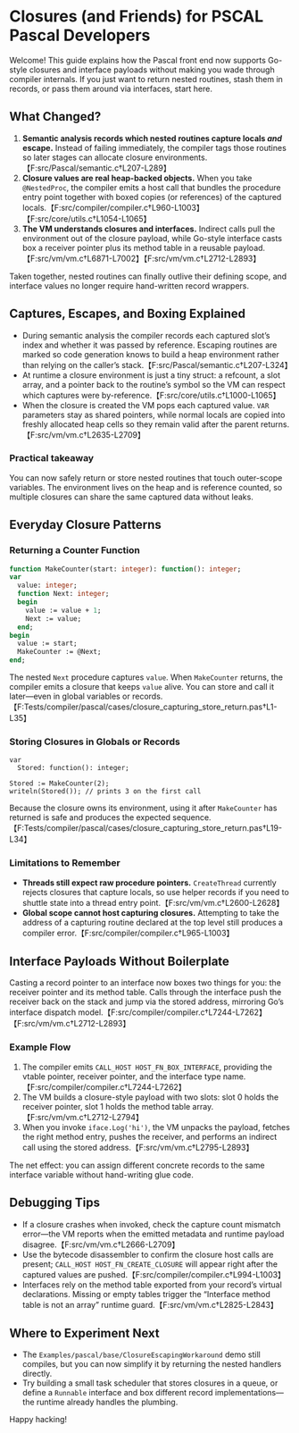 # Closures (and Friends) for PSCAL Pascal Developers

Welcome! This guide explains how the Pascal front end now supports Go-style closures and interface payloads without making you wade through compiler internals. If you just want to return nested routines, stash them in records, or pass them around via interfaces, start here.

## What Changed?

1. **Semantic analysis records which nested routines capture locals _and_ escape.** Instead of failing immediately, the compiler tags those routines so later stages can allocate closure environments.【F:src/Pascal/semantic.c†L207-L289】
2. **Closure values are real heap-backed objects.** When you take `@NestedProc`, the compiler emits a host call that bundles the procedure entry point together with boxed copies (or references) of the captured locals.【F:src/compiler/compiler.c†L960-L1003】【F:src/core/utils.c†L1054-L1065】
3. **The VM understands closures and interfaces.** Indirect calls pull the environment out of the closure payload, while Go-style interface casts box a receiver pointer plus its method table in a reusable payload.【F:src/vm/vm.c†L6871-L7002】【F:src/vm/vm.c†L2712-L2893】

Taken together, nested routines can finally outlive their defining scope, and interface values no longer require hand-written record wrappers.

## Captures, Escapes, and Boxing Explained

- During semantic analysis the compiler records each captured slot’s index and whether it was passed by reference. Escaping routines are marked so code generation knows to build a heap environment rather than relying on the caller’s stack.【F:src/Pascal/semantic.c†L207-L324】
- At runtime a closure environment is just a tiny struct: a refcount, a slot array, and a pointer back to the routine’s symbol so the VM can respect which captures were by-reference.【F:src/core/utils.c†L1000-L1065】
- When the closure is created the VM pops each captured value. `VAR` parameters stay as shared pointers, while normal locals are copied into freshly allocated heap cells so they remain valid after the parent returns.【F:src/vm/vm.c†L2635-L2709】

### Practical takeaway
You can now safely return or store nested routines that touch outer-scope variables. The environment lives on the heap and is reference counted, so multiple closures can share the same captured data without leaks.

## Everyday Closure Patterns

### Returning a Counter Function
```pascal
function MakeCounter(start: integer): function(): integer;
var
  value: integer;
  function Next: integer;
  begin
    value := value + 1;
    Next := value;
  end;
begin
  value := start;
  MakeCounter := @Next;
end;
```
The nested `Next` procedure captures `value`. When `MakeCounter` returns, the compiler emits a closure that keeps `value` alive. You can store and call it later—even in global variables or records.【F:Tests/compiler/pascal/cases/closure_capturing_store_return.pas†L1-L35】

### Storing Closures in Globals or Records
```
var
  Stored: function(): integer;

Stored := MakeCounter(2);
writeln(Stored()); // prints 3 on the first call
```
Because the closure owns its environment, using it after `MakeCounter` has returned is safe and produces the expected sequence.【F:Tests/compiler/pascal/cases/closure_capturing_store_return.pas†L19-L34】

### Limitations to Remember
- **Threads still expect raw procedure pointers.** `CreateThread` currently rejects closures that capture locals, so use helper records if you need to shuttle state into a thread entry point.【F:src/vm/vm.c†L2600-L2628】
- **Global scope cannot host capturing closures.** Attempting to take the address of a capturing routine declared at the top level still produces a compiler error.【F:src/compiler/compiler.c†L965-L1003】

## Interface Payloads Without Boilerplate

Casting a record pointer to an interface now boxes two things for you: the receiver pointer and its method table. Calls through the interface push the receiver back on the stack and jump via the stored address, mirroring Go’s interface dispatch model.【F:src/compiler/compiler.c†L7244-L7262】【F:src/vm/vm.c†L2712-L2893】

### Example Flow
1. The compiler emits `CALL_HOST HOST_FN_BOX_INTERFACE`, providing the vtable pointer, receiver pointer, and the interface type name.【F:src/compiler/compiler.c†L7244-L7262】
2. The VM builds a closure-style payload with two slots: slot 0 holds the receiver pointer, slot 1 holds the method table array.【F:src/vm/vm.c†L2712-L2794】
3. When you invoke `iface.Log('hi')`, the VM unpacks the payload, fetches the right method entry, pushes the receiver, and performs an indirect call using the stored address.【F:src/vm/vm.c†L2795-L2893】

The net effect: you can assign different concrete records to the same interface variable without hand-writing glue code.

## Debugging Tips
- If a closure crashes when invoked, check the capture count mismatch error—the VM reports when the emitted metadata and runtime payload disagree.【F:src/vm/vm.c†L2666-L2709】
- Use the bytecode disassembler to confirm the closure host calls are present; `CALL_HOST HOST_FN_CREATE_CLOSURE` will appear right after the captured values are pushed.【F:src/compiler/compiler.c†L994-L1003】
- Interfaces rely on the method table exported from your record’s virtual declarations. Missing or empty tables trigger the “Interface method table is not an array” runtime guard.【F:src/vm/vm.c†L2825-L2843】

## Where to Experiment Next
- The `Examples/pascal/base/ClosureEscapingWorkaround` demo still compiles, but you can now simplify it by returning the nested handlers directly.
- Try building a small task scheduler that stores closures in a queue, or define a `Runnable` interface and box different record implementations—the runtime already handles the plumbing.

Happy hacking!
